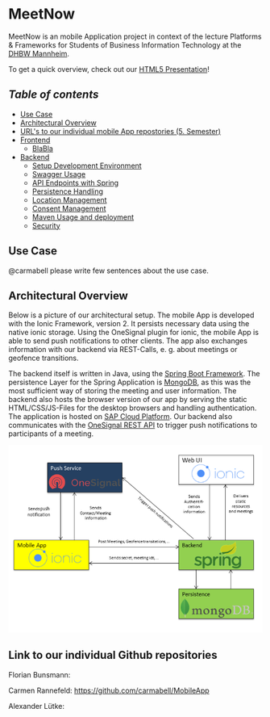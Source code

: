 # MeetNow

MeetNow is an mobile Application project in context of the lecture Platforms & Frameworks for Students of Business 
Information Technology at the [DHBW Mannheim](https://www.dhbw-mannheim.de/).

To get a quick overview, check out our 
[HTML5 Presentation](http://htmlpreview.github.io/?https://github.com/XLexxaX/MeetNow/blob/master/presentation/presentation.html)!

## _Table of contents_
- [Use Case](#use-case)
- [Architectural Overview](#architectural-overview)
- [URL's to our individual mobile App repostories (5. Semester)](#link-to-our-individual-github-repositories)
- [Frontend]()
  + [BlaBla](./docs/README.md#wrench-geolocation-options)
- [Backend]()
    + [Setup Development Environment](./backend/README.md#setup-development-environment)
    + [Swagger Usage](./backend/README.md#swagger-usage)
    + [API Endpoints with Spring](./backend/README.md#api-endpoints-with-spring)
    + [Persistence Handling](./backend/README.md#persistencehandling)
    + [Location Management](./backend/README.md#location-management)
    + [Consent Management](./backend/README.md#consent-management)
    + [Maven Usage and deployment](./backend/README.md#maven-usage-and-deployment)
    + [Security](./backend/README.md#security)

## Use Case

@carmabell please write few sentences about the use case.

## Architectural Overview
Below is a picture of our architectural setup. 
The mobile App is developed with the Ionic Framework, version 2. It persists necessary data using the native ionic 
storage. Using the OneSignal plugin for ionic, the mobile App is able to send push notifications to other clients. 
The app also exchanges information with our backend via REST-Calls, e. g. about meetings or geofence transitions. 

The backend itself is written in Java, using the [Spring Boot Framework](https://projects.spring.io/spring-boot/). 
The persistence Layer for the Spring Application 
is [MongoDB](https://www.mongodb.com/), as this was the most sufficient way of storing the meeting and user information. 
The backend also hosts the browser version of our app by serving the static HTML/CSS/JS-Files for the desktop browsers 
and handling 
authentication. The application is hosted on [SAP Cloud Platform](https://cloudplatform.sap.com/index.html). Our 
backend also communicates with the [OneSignal REST API](https://documentation.onesignal.com/v3.0/reference) to trigger
push notifications to participants of a meeting.

![Architectural Overview](./Architecture_Overview.png "Architecture of the whole MeetNow application")

## Link to our individual Github repositories
Florian Bunsmann:

Carmen Rannefeld: https://github.com/carmabell/MobileApp

Alexander Lütke:
